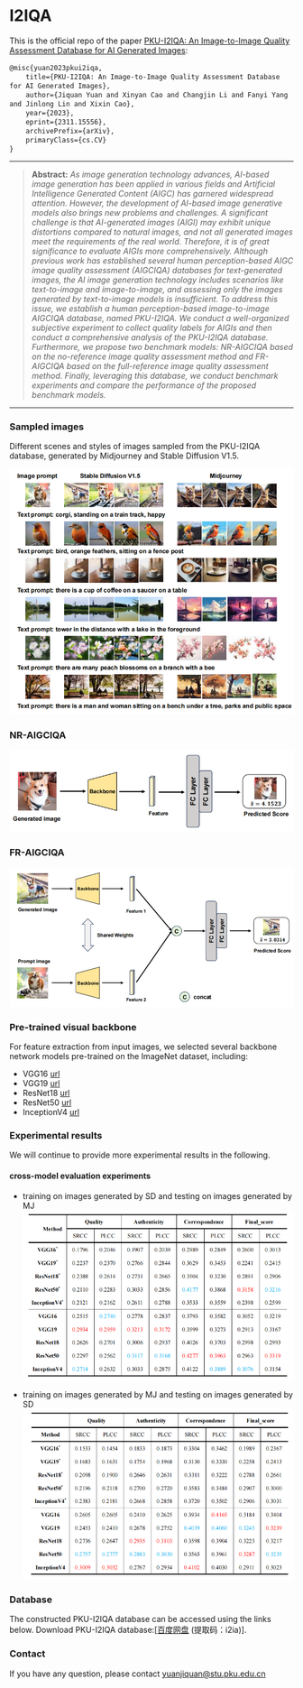 # I2IQA
This is the official repo of the paper [PKU-I2IQA: An Image-to-Image Quality
 Assessment Database for AI Generated Images](http://arxiv.org/abs/2311.15556):
  ```
@misc{yuan2023pkui2iqa,
      title={PKU-I2IQA: An Image-to-Image Quality Assessment Database for AI Generated Images}, 
      author={Jiquan Yuan and Xinyan Cao and Changjin Li and Fanyi Yang and Jinlong Lin and Xixin Cao},
      year={2023},
      eprint={2311.15556},
      archivePrefix={arXiv},
      primaryClass={cs.CV}
}
```
<hr />

> **Abstract:** *As image generation technology advances, AI-based image generation has been applied in various fields and Artificial Intelligence Generated Content (AIGC) has garnered widespread attention. However, the development of AI-based image generative models also brings new problems and challenges. A significant challenge is that AI-generated images (AIGI) may exhibit unique distortions compared to natural images, and not all generated images meet the requirements of the real world. Therefore, it is of great significance to evaluate AIGIs more comprehensively. Although previous work has established several human perception-based AIGC image quality assessment (AIGCIQA) databases for text-generated images, the AI image generation technology includes scenarios like text-to-image and image-to-image, and assessing only the images generated by text-to-image models is insufficient. To address this issue, we establish a human perception-based image-to-image AIGCIQA database, named PKU-I2IQA. We conduct a well-organized subjective experiment to collect quality labels for AIGIs and then conduct a comprehensive analysis of the PKU-I2IQA database. Furthermore, we propose two benchmark models: NR-AIGCIQA based on the no-reference image quality assessment method and FR-AIGCIQA based on the full-reference image quality assessment method. Finally, leveraging this database, we conduct benchmark experiments and compare the performance of the proposed benchmark models.* 
<hr />

### Sampled images
Different scenes and styles of images sampled from the PKU-I2IQA
database, generated by Midjourney and Stable Diffusion V1.5.

![samples_imgs](https://github.com/jiquan123/I2IQA/blob/main/Pic/1.png)

### NR-AIGCIQA
![NR_imgs](https://github.com/jiquan123/I2IQA/blob/main/Pic/5.png)

### FR-AIGCIQA
![FR_imgs](https://github.com/jiquan123/I2IQA/blob/main/Pic/6.png)

### Pre-trained visual backbone
For feature extraction from input images, we selected several backbone
network models pre-trained on the ImageNet dataset, including:
-  VGG16 [url](https://download.pytorch.org/models/vgg16-397923af.pth)
-  VGG19 [url](https://download.pytorch.org/models/vgg19-dcbb9e9d.pth)
-  ResNet18 [url](https://download.pytorch.org/models/resnet18-f37072fd.pth)
-  ResNet50 [url](https://download.pytorch.org/models/resnet50-0676ba61.pth)
-  InceptionV4 [url](http://data.lip6.fr/cadene/pretrainedmodels/inceptionv4-8e4777a0.pth)

### Experimental results
We will continue to provide more experimental results in the following.
#### cross-model evaluation experiments

-  training on images generated by SD and testing on images generated by MJ
![SD-MJ](https://github.com/jiquan123/I2IQA/blob/main/Pic/SD-MJ.png)

-  training on images generated by MJ and testing on images generated by SD
![MJ-SD](https://github.com/jiquan123/I2IQA/blob/main/Pic/MJ-SD.png)

### Database
The constructed PKU-I2IQA database can be accessed using the links below.
Download PKU-I2IQA database:[[百度网盘](https://pan.baidu.com/s/1Jq6aAW5y3i_p5jgoRWvB8w ) 
(提取码：i2ia)].

### Contact
If you have any question, please contact yuanjiquan@stu.pku.edu.cn


